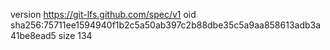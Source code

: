 version https://git-lfs.github.com/spec/v1
oid sha256:75711ee1594940f1b2c5a50ab397c2b88dbe35c5a9aa858613adb3a41be8ead5
size 134
